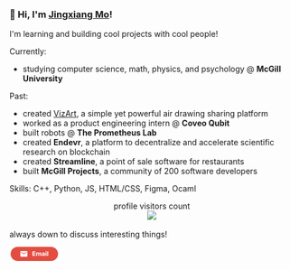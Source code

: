 ### 👋 Hi, I'm [Jingxiang Mo](https://jingxiangmo.com)!

I'm learning and building cool projects with cool people!

Currently:
- studying computer science, math, physics, and psychology @ **McGill University**

Past:
- created [VizArt](vizart.tech/create), a simple yet powerful air drawing sharing platform
- worked as a product engineering intern @ **Coveo Qubit**
- built robots @ **The Prometheus Lab**
- created **Endevr**, a platform to decentralize and accelerate scientific research on blockchain
- created **Streamline**, a point of sale software for restaurants
- built **McGill Projects**, a community of 200 software developers

Skills:
C++, Python, JS, HTML/CSS, Figma, Ocaml

<p align="center"> profile visitors count 
 <br>
  <img src="https://profile-counter.glitch.me/jingxiangmo/count.svg" />
</p>

always down to discuss interesting things!

 <a href="mailto:jingxiangmoa@gmail.com" title="Email"><img src="/assets/GmailSM.svg" height="25" aria-hidden="true"></a>
